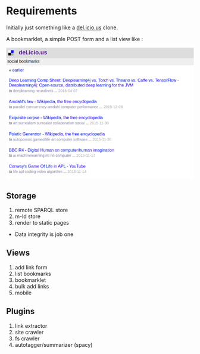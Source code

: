 # Requirements

Initially just something like a [del.icio.us](https://del.icio.us/danja) clone.

A bookmarklet, a simple POST form and a list view like :

![del.icio.us screenshot](https://github.com/danja/gnamgnam/blob/main/docs/images/delicious.png)

## Storage

1. remote SPARQL store
2. m-ld store
3. render to static pages

- Data integrity is job one

## Views

1. add link form
2. list bookmarks
3. bookmarklet
4. bulk add links
5. mobile

## Plugins

1. link extractor
2. site crawler
3. fs crawler
4. autotagger/summarizer (spacy)
